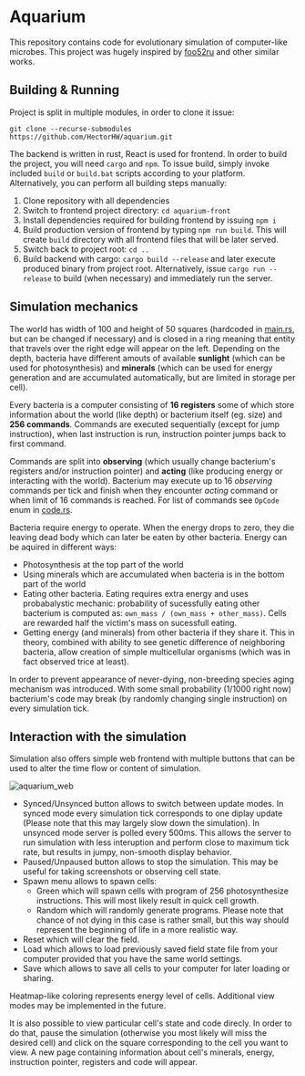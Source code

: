 # Aquarium

This repository contains code for evolutionary simulation of computer-like microbes. This project was hugely inspired by [foo52ru](https://www.youtube.com/channel/UCP1JsJgeNs86oqLGnjfGo9Q) and other similar works.

## Building & Running

Project is split in multiple modules, in order to clone it issue:
```
git clone --recurse-submodules https://github.com/HectorHW/aquarium.git
```

The backend is written in rust, React is used for frontend. In order to build the project, you will need `cargo` and `npm`. To issue build, simply invoke included `build` or `build.bat` scripts according to your platform. Alternatively, you can perform all building steps manually:

1. Clone repository with all dependencies
2. Switch to frontend project directory: `cd aquarium-front`
3. Install dependencies required for building frontend by issuing `npm i`
4. Build production version of frontend by typing `npm run build`. This will create `build` directory with all frontend files that will be later served.
5. Switch back to project root: `cd ..`
6. Build backend with cargo: `cargo build --release` and later execute produced binary from project root. Alternatively, issue `cargo run --release` to build (when necessary) and immediately run the server.

## Simulation mechanics

The world has width of 100 and height of 50 squares (hardcoded in [main.rs](src/main.rs), but can be changed if necessary) and is closed in a ring meaning that entity that travels over the right edge will appear on the left. Depending on the depth, bacteria have different amouts of available **sunlight** (which can be used for photosynthesis) and **minerals** (which can be used for energy generation and are accumulated automatically, but are limited in storage per cell).

Every bacteria is a computer consisting of **16 registers** some of which store information about the world (like depth) or bacterium itself (eg. size) and **256 commands**. Commands are executed sequentially (except for jump instruction), when last instruction is run, instruction pointer jumps back to first command. 

Commands are split into **observing** (which usually change bacterium's registers and/or instruction pointer) and **acting** (like producing energy or interacting with the world). Bacterium may execute up to 16 *observing* commands per tick and finish when they encounter *acting* command or when limit of 16 commands is reached. For list of commands see `OpCode` enum in [code.rs](src/cells/code.rs).

Bacteria require energy to operate. When the energy drops to zero, they die leaving dead body which can later be eaten by other bacteria. Energy can be aquired in different ways:

* Photosynthesis at the top part of the world
* Using minerals which are accumulated when bacteria is in the bottom part of the world
* Eating other bacteria. Eating requires extra energy and uses probabalystic mechanic: probability of sucessfully eating other bacterium is computed as: `own_mass / (own_mass + other_mass)`. Cells are rewarded half the victim's mass on sucessfull eating.
* Getting energy (and minerals) from other bacteria if they share it. This in theory, combined with ability to see genetic difference of neighboring bacteria, allow creation of simple multicellular organisms (which was in fact observed trice at least).
  
In order to prevent appearance of never-dying, non-breeding species aging mechanism was introduced. With some small probability (1/1000 right now) bacterium's code may break (by randomly changing single instruction) on every simulation tick.

## Interaction with the simulation

Simulation also offers simple web frontend with multiple buttons that can be used to alter the time flow or content of simulation.

![aquarium_web](https://user-images.githubusercontent.com/29350307/156882481-95306f45-d69b-41cc-93e0-bce8428ffcf5.png)

* Synced/Unsynced button allows to switch between update modes. In synced mode every simulation tick corresponds to one diplay update (Please note that this may largely slow down the simulation). In unsynced mode server is polled every 500ms. This allows the server to run simulation with less interuption and perform close to maximum tick rate, but results in jumpy, non-smooth display behavior.
* Paused/Unpaused button allows to stop the simulation. This may be useful for taking screenshots or observing cell state.
* Spawn menu allows to spawn cells:
  * Green which will spawn cells with program of 256 photosynthesize instructions. This will most likely result in quick cell growth.
  * Random which will randomly generate programs. Please note that chance of not dying in this case is rather small, but this way should represent the beginning of life in a more realistic way.
* Reset which will clear the field.
* Load which allows to load previously saved field state file from your computer provided that you have the same world settings.
* Save which allows to save all cells to your computer for later loading or sharing.

Heatmap-like coloring represents energy level of cells. Additional view modes may be implemented in the future.

It is also possible to view particular cell's state and code direcly. In order to do that, pause the simulation (otherwise you most likely will miss the desired cell) and click on the square corresponding to the cell you want to view. A new page containing information about cell's minerals, energy, instruction pointer, registers and code will appear.